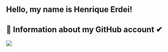 ## Hello, my name is <strong>Henrique Erdei!</strong>

## 🌟 Information about my GitHub account ✔

<div>  
  <img src="https://github-readme-stats.vercel.app/api/top-langs/?username=henriqueerdei&layout=compact&hide_border=true&title_color=FF0110&text_color=FF0110&bg_color=FFFFFF" />
</div>

